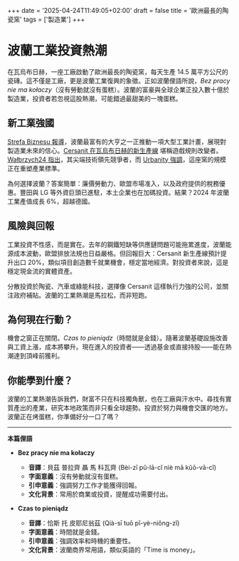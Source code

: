 +++
date = '2025-04-24T11:49:05+02:00'
draft = false
title = '歐洲最長的陶瓷窯'
tags = ['製造業']
+++

# 波蘭工業投資熱潮

在瓦烏布日赫，一座工廠啟動了歐洲最長的陶瓷窯，每天生產 14.5 萬平方公尺的瓷磚。這不僅是工廠，更是波蘭工業復興的象徵。正如波蘭俚語所說，*Bez pracy nie ma kołaczy*（沒有勞動就沒有蛋糕）。波蘭的富豪與全球企業正投入數十億於製造業，投資者若忽視這股熱潮，可能錯過最甜美的一塊蛋糕。

## 新工業強國

[Strefa Biznesu 報導](https://strefabiznesu.pl/ogromna-inwestycja-w-firmie-jednego-z-najbogatszych-polakow/ar/c3p2-27496583)，波蘭最富有的大亨之一正推動一項大型工業計畫，展現對製造業未來的信心。[Cersanit 在瓦烏布日赫的新生產線](https://polskiprzemysl.com.pl/wiadomosci/cersanit-uruchomil-nowa-linie-produkcyjna-w-walbrzychu/) 堪稱遊戲規則改變者。[Wałbrzych24 指出](https://www.walbrzych24.com/artykul/48021/k/1/walbrzych-na-europejskiej-mapie-innowacji-cersanit-wyprzedza-konkurencje)，其尖端技術領先競爭者，而 [Urbanity 強調](https://www.urbanity.pl/dolnoslaskie/walbrzyski/walbrzych/najdluzszy-piec-w-europie-i-145-tys-m2-dziennie-przelomowa-inwestycja-w-polsce,w25794)，這座窯的規模正在重塑產業標準。

為何選擇波蘭？答案簡單：廉價勞動力、歐盟市場准入，以及政府提供的稅務優惠。豐田與 LG 等外資巨頭已進駐，本土企業也在加碼投資。結果？2024 年波蘭工業產值成長 6%，超越德國。

## 風險與回報

工業投資不性感，而是實在。去年的鋼鐵短缺等供應鏈問題可能拖累進度，波蘭能源成本波動，歐盟排放法規也日益嚴格。但回報巨大：Cersanit 新生產線預計提升出口 20%，類似項目創造數千就業機會，穩定當地經濟。對投資者來說，這是穩定現金流的實體資產。

分散投資於陶瓷、汽車或綠能科技，選擇像 Cersanit 這樣執行力強的公司，並關注政府補貼。波蘭的工業熱潮是馬拉松，而非短跑。

## 為何現在行動？

機會之窗正在關閉。*Czas to pieniądz*（時間就是金錢）。隨著波蘭基礎設施改善與工資上漲，成本將攀升。現在進入的投資者——透過基金或直接持股——能在熱潮達到頂峰前獲利。

## 你能學到什麼？

波蘭的工業熱潮告訴我們，財富不只在科技獨角獸，也在工廠與汗水中。尋找有實質產出的產業，研究本地政策而非只看全球趨勢。投資於努力與機會交匯的地方。波蘭正在烤蛋糕，你準備好分一口了嗎？

---

**本篇俚語**  
- **Bez pracy nie ma kołaczy**  
  - **音譯**：貝茲 普拉齊 聶 馬 科瓦齊 (Bèi-zī pǔ-lā-cǐ niè mā kǔō-vā-cǐ)  
  - **字面意義**：沒有勞動就沒有蛋糕。  
  - **引申意義**：強調努力工作才能獲得回報。  
  - **文化背景**：常用於商業或投資，提醒成功需要付出。  

- **Czas to pieniądz**  
  - **音譯**：恰斯 托 皮耶尼翁茲 (Qià-sī tuō pǐ-yè-niǒng-zǐ)  
  - **字面意義**：時間就是金錢。  
  - **引申意義**：強調效率和時機的重要性。  
  - **文化背景**：波蘭商界常用語，類似英語的「Time is money」。